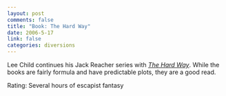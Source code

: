 ```yaml
--- 
layout: post
comments: false
title: "Book: The Hard Way"
date: 2006-5-17
link: false
categories: diversions
---
```

Lee Child continues his Jack Reacher series with <i> <a href="http://ereader.com/product/detail/21996?book=The%5FHard%5FWay%3A%5FA%5FJack%5FReacher%5FNovel" title="The Hard Way">The Hard Way</a></i>. While the books are fairly formula and have predictable plots, they are a good read.

Rating: Several hours of escapist fantasy
